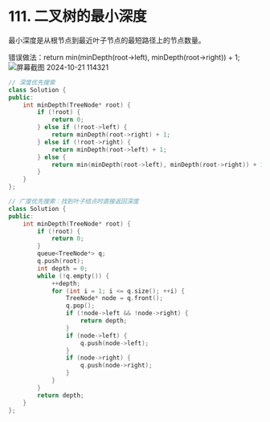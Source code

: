 # 111. 二叉树的最小深度
最小深度是从根节点到最近叶子节点的最短路径上的节点数量。  

错误做法：return min(minDepth(root->left), minDepth(root->right)) + 1;
![屏幕截图 2024-10-21 114321](https://github.com/user-attachments/assets/16407779-7a34-45a3-a5f0-68db551832bf)
```c++
// 深度优先搜索
class Solution {
public:
    int minDepth(TreeNode* root) {
        if (!root) {
            return 0;
        } else if (!root->left) {
            return minDepth(root->right) + 1;
        } else if (!root->right) {
            return minDepth(root->left) + 1;
        } else {
            return min(minDepth(root->left), minDepth(root->right)) + 1;
        }
    }
};

// 广度优先搜索：找到叶子结点时直接返回深度
class Solution {
public:
    int minDepth(TreeNode* root) {
        if (!root) {
            return 0;
        }
        queue<TreeNode*> q;
        q.push(root);
        int depth = 0;
        while (!q.empty()) {
            ++depth;
            for (int i = 1; i <= q.size(); ++i) {
                TreeNode* node = q.front();
                q.pop();
                if (!node->left && !node->right) {
                    return depth;
                }
                if (node->left) {
                    q.push(node->left);
                }
                if (node->right) {
                    q.push(node->right);
                }
            }
        }
        return depth;
    }
};
```
